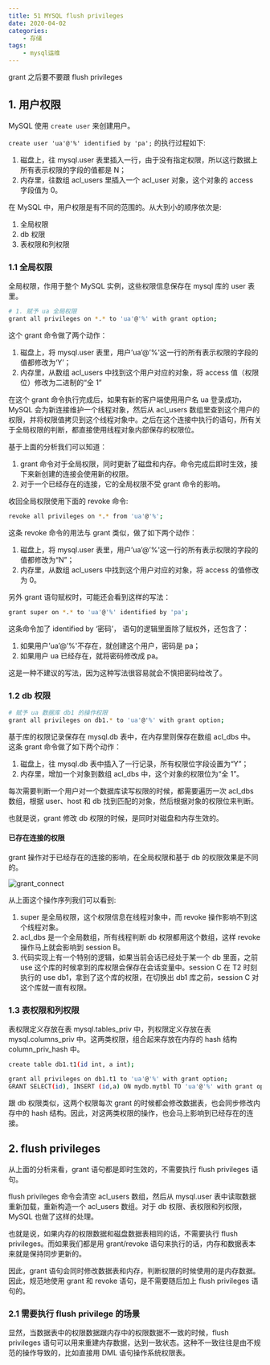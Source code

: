 ```yaml
---
title: 51 MYSQL flush privileges
date: 2020-04-02
categories:
    - 存储
tags:
    - mysql运维
---
```


grant 之后要不要跟 flush privileges

<!-- more -->

## 1. 用户权限
MySQL 使用 `create user` 来创建用户。

`create user 'ua'@'%' identified by 'pa';` 的执行过程如下:
1. 磁盘上，往 mysql.user 表里插入一行，由于没有指定权限，所以这行数据上所有表示权限的字段的值都是 N；
2. 内存里，往数组 acl_users 里插入一个 acl_user 对象，这个对象的 access 字段值为 0。

在 MySQL 中，用户权限是有不同的范围的。从大到小的顺序依次是:
1. 全局权限
2. db 权限
3. 表权限和列权限

### 1.1 全局权限
全局权限，作用于整个 MySQL 实例，这些权限信息保存在 mysql 库的 user 表里。

```bash
# 1. 赋予 ua 全局权限
grant all privileges on *.* to 'ua'@'%' with grant option;
```

这个 grant 命令做了两个动作：
1. 磁盘上，将 mysql.user 表里，用户’ua’@’%'这一行的所有表示权限的字段的值都修改为‘Y’；
2. 内存里，从数组 acl_users 中找到这个用户对应的对象，将 access 值（权限位）修改为二进制的“全 1”

在这个 grant 命令执行完成后，如果有新的客户端使用用户名 ua 登录成功，MySQL 会为新连接维护一个线程对象，然后从 acl_users 数组里查到这个用户的权限，并将权限值拷贝到这个线程对象中。之后在这个连接中执行的语句，所有关于全局权限的判断，都直接使用线程对象内部保存的权限位。

基于上面的分析我们可以知道：
1. grant 命令对于全局权限，同时更新了磁盘和内存。命令完成后即时生效，接下来新创建的连接会使用新的权限。
2. 对于一个已经存在的连接，它的全局权限不受 grant 命令的影响。

收回全局权限使用下面的 revoke 命令:
```bash
revoke all privileges on *.* from 'ua'@'%';
```

这条 revoke 命令的用法与 grant 类似，做了如下两个动作：
1. 磁盘上，将 mysql.user 表里，用户’ua’@’%'这一行的所有表示权限的字段的值都修改为“N”；
2. 内存里，从数组 acl_users 中找到这个用户对应的对象，将 access 的值修改为 0。

另外  grant 语句赋权时，可能还会看到这样的写法：
```bash
grant super on *.* to 'ua'@'%' identified by 'pa';
```

这条命令加了 identified by ‘密码’， 语句的逻辑里面除了赋权外，还包含了：
1. 如果用户’ua’@’%'不存在，就创建这个用户，密码是 pa；
2. 如果用户 ua 已经存在，就将密码修改成 pa。

这是一种不建议的写法，因为这种写法很容易就会不慎把密码给改了。

### 1.2 db 权限
```bash
# 赋予 ua 数据库 db1 的操作权限
grant all privileges on db1.* to 'ua'@'%' with grant option;
```
基于库的权限记录保存在 mysql.db 表中，在内存里则保存在数组 acl_dbs 中。这条 grant 命令做了如下两个动作：
1. 磁盘上，往 mysql.db 表中插入了一行记录，所有权限位字段设置为“Y”；
2. 内存里，增加一个对象到数组 acl_dbs 中，这个对象的权限位为“全 1”。

每次需要判断一个用户对一个数据库读写权限的时候，都需要遍历一次 acl_dbs 数组，根据 user、host 和 db 找到匹配的对象，然后根据对象的权限位来判断。

也就是说，grant 修改 db 权限的时候，是同时对磁盘和内存生效的。

#### 已存在连接的权限
grant 操作对于已经存在的连接的影响，在全局权限和基于 db 的权限效果是不同的。

![grant_connect](/images/mysql/MySQL45讲/grant_connect.png)

从上面这个操作序列我们可以看到:
1. super 是全局权限，这个权限信息在线程对象中，而 revoke 操作影响不到这个线程对象。
2. acl_dbs 是一个全局数组，所有线程判断 db 权限都用这个数组，这样 revoke 操作马上就会影响到 session B。
3. 代码实现上有一个特别的逻辑，如果当前会话已经处于某一个 db 里面，之前 use 这个库的时候拿到的库权限会保存在会话变量中。session C 在 T2 时刻执行的 use db1，拿到了这个库的权限，在切换出 db1 库之前，session C 对这个库就一直有权限。

### 1.3 表权限和列权限
表权限定义存放在表 mysql.tables_priv 中，列权限定义存放在表 mysql.columns_priv 中。这两类权限，组合起来存放在内存的 hash 结构 column_priv_hash 中。

```bash
create table db1.t1(id int, a int);

grant all privileges on db1.t1 to 'ua'@'%' with grant option;
GRANT SELECT(id), INSERT (id,a) ON mydb.mytbl TO 'ua'@'%' with grant option;
```

跟 db 权限类似，这两个权限每次 grant 的时候都会修改数据表，也会同步修改内存中的 hash 结构。因此，对这两类权限的操作，也会马上影响到已经存在的连接。

## 2. flush privileges
从上面的分析来看，grant 语句都是即时生效的，不需要执行 flush privileges 语句。

flush privileges 命令会清空 acl_users 数组，然后从 mysql.user 表中读取数据重新加载，重新构造一个 acl_users 数组。对于 db 权限、表权限和列权限，MySQL 也做了这样的处理。

也就是说，如果内存的权限数据和磁盘数据表相同的话，不需要执行 flush privileges。而如果我们都是用 grant/revoke 语句来执行的话，内存和数据表本来就是保持同步更新的。

因此，grant 语句会同时修改数据表和内存，判断权限的时候使用的是内存数据。因此，规范地使用 grant 和 revoke 语句，是不需要随后加上 flush privileges 语句的。

### 2.1 需要执行 flush privilege 的场景
显然，当数据表中的权限数据跟内存中的权限数据不一致的时候，flush privileges 语句可以用来重建内存数据，达到一致状态。这种不一致往往是由不规范的操作导致的，比如直接用 DML 语句操作系统权限表。